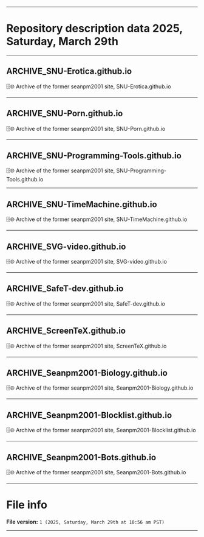 
***

# Repository description data 2025, Saturday, March 29th

---

## ARCHIVE_SNU-Erotica.github.io

🗄️🌐️ Archive of the former seanpm2001 site, SNU-Erotica.github.io

---

## ARCHIVE_SNU-Porn.github.io

🗄️🌐️ Archive of the former seanpm2001 site, SNU-Porn.github.io

---

## ARCHIVE_SNU-Programming-Tools.github.io

🗄️🌐️ Archive of the former seanpm2001 site, SNU-Programming-Tools.github.io

---

## ARCHIVE_SNU-TimeMachine.github.io

🗄️🌐️ Archive of the former seanpm2001 site, SNU-TimeMachine.github.io

---

## ARCHIVE_SVG-video.github.io

🗄️🌐️ Archive of the former seanpm2001 site, SVG-video.github.io

---

## ARCHIVE_SafeT-dev.github.io

🗄️🌐️ Archive of the former seanpm2001 site, SafeT-dev.github.io

---

## ARCHIVE_ScreenTeX.github.io

🗄️🌐️ Archive of the former seanpm2001 site, ScreenTeX.github.io

---

## ARCHIVE_Seanpm2001-Biology.github.io

🗄️🌐️ Archive of the former seanpm2001 site, Seanpm2001-Biology.github.io

---

## ARCHIVE_Seanpm2001-Blocklist.github.io

🗄️🌐️ Archive of the former seanpm2001 site, Seanpm2001-Blocklist.github.io

---

## ARCHIVE_Seanpm2001-Bots.github.io

🗄️🌐️ Archive of the former seanpm2001 site, Seanpm2001-Bots.github.io

***

# File info

**File version:** `1 (2025, Saturday, March 29th at 10:56 am PST)`

***

